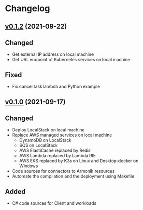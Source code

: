 # Changelog

## [v0.1.2](https://github.com/aneoconsulting/armonik/tree/v0.1.2) (2021-09-22)
Changed
- 
* Get external IP address on local machine
* Get URL endpoint of Kubernetes services on local machine

Fixed
-
* Fix cancel task lambda  and Python example

## [v0.1.0](https://github.com/aneoconsulting/armonik/tree/v0.1.0) (2021-09-17)

Changed
-
* Deploy LocalStack on local machine
* Replace AWS managed services on local machine
    * DynamoDB on LocalStack
    * SQS on LocalStack
    * AWS ElastiCache replaced by Redis
    * AWS Lambda replaced by Lambda RIE
    * AWS EKS replaced by K3s on Linux and Desktop-docker on Windows
* Code sources for connectors to Armonik resources
* Automate the compilation and the deployment using Makefile

Added
-
* C# code sources for Client and workloads
